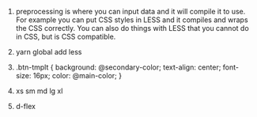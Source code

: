 1. preprocessing is where you can input data and it will compile it to use. For example you can put CSS styles in LESS and it compiles and wraps the CSS correctly. You can also do things with LESS that you cannot do in CSS, but is CSS compatible.

2. yarn global add less

3. .btn-tmplt {
	background: @secondary-color;
	text-align: center;
	font-size: 16px;
	color: @main-color;
}

4. xs sm md lg xl

5. d-flex